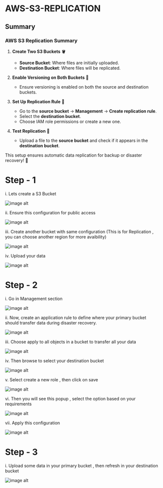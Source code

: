 # AWS-S3-REPLICATION

## Summary

### **AWS S3 Replication Summary**  

1. **Create Two S3 Buckets** 🪣  
   - **Source Bucket**: Where files are initially uploaded.  
   - **Destination Bucket**: Where files will be replicated.  

2. **Enable Versioning on Both Buckets** 🔄  
   - Ensure versioning is enabled on both the source and destination buckets.  

3. **Set Up Replication Rule** 🔧  
   - Go to the **source bucket** → **Management** → **Create replication rule**.  
   - Select the **destination bucket**.  
   - Choose IAM role permissions or create a new one.  

4. **Test Replication** 📂  
   - Upload a file to the **source bucket** and check if it appears in the **destination bucket**.  

This setup ensures automatic data replication for backup or disaster recovery! 🚀

# Step - 1

i. Lets create a S3 Bucket

![image alt](1.PNG)

ii. Ensure this configuration for public access

![image alt](2.PNG)

iii. Create another bucket with same configuration (This is for Replication , you can choose another region for more avaibility)

![image alt](3.PNG)

iv. Upload your data

![image alt](4.PNG)

# Step - 2

i. Go in Management section

![image alt](5.PNG)

ii. Now, create an application rule to define where your primary bucket should transfer data during disaster recovery.

![image alt](6.PNG)

iii. Choose apply to all objects in a bucket to transfer all your data 

![image alt](7.PNG)

iv. Then browse to select your destination bucket

![image alt](8.PNG)

v. Select create a new role , then click on save

![image alt](9.PNG)

vi. Then you will see this popup , select the option based on your requirements

![image alt](10.PNG)

vii. Apply this configuration

![image alt](11.PNG)

# Step - 3

i. Upload some data in your primary bucket , then refresh in your destination bucket

![image alt](12.PNG)

